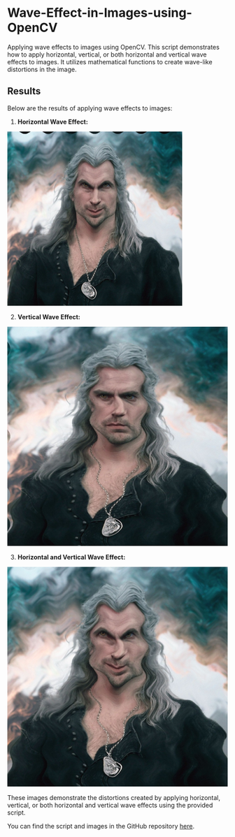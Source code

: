 # Wave-Effect-in-Images-using-OpenCV
Applying wave effects to images using OpenCV. This script demonstrates how to apply horizontal, vertical, or both horizontal and vertical wave effects to images. It utilizes mathematical functions to create wave-like distortions in the image.

## Results

Below are the results of applying wave effects to images:

1. **Horizontal Wave Effect:**

<img src="Horizontal_wave.jpg" alt="Horizontal Wave Effect" width="400">

2. **Vertical Wave Effect:**

![Vertical Wave Effect](Vertical_wave.jpg)

3. **Horizontal and Vertical Wave Effect:**

![Horizontal and Vertical Wave Effect](Wave_effect.jpg)

These images demonstrate the distortions created by applying horizontal, vertical, or both horizontal and vertical wave effects using the provided script.

You can find the script and images in the GitHub repository [here](link_to_repository).
